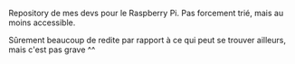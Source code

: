 Repository de mes devs pour le Raspberry Pi. Pas forcement trié, mais au moins accessible.

Sûrement beaucoup de redite par rapport à ce qui peut se trouver ailleurs, mais c'est pas grave ^^